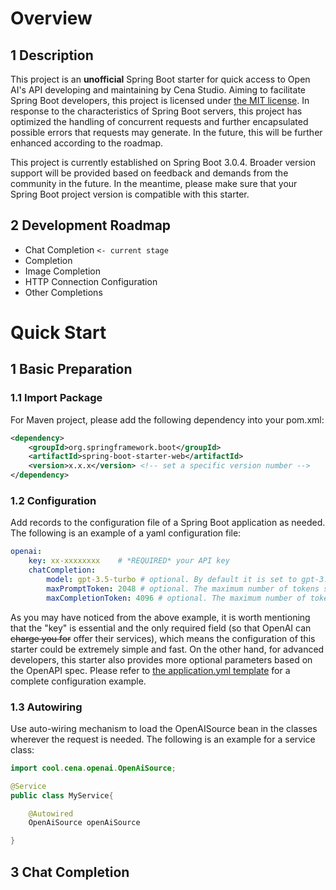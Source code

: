 # Overview
## 1 Description
This project is an **unofficial** Spring Boot starter for quick access to Open AI's API developing and maintaining by Cena Studio. Aiming to facilitate Spring Boot developers, this project is licensed under [the MIT license](https://github.com/Cena-Studio/openai-spring-boot-starter/blob/main/LICENSE). In response to the characteristics of Spring Boot servers, this project has optimized the handling of concurrent requests and further encapsulated possible errors that requests may generate. In the future, this will be further enhanced according to the roadmap.

This project is currently established on Spring Boot 3.0.4. Broader version support will be provided based on feedback and demands from the community in the future. In the meantime, please make sure that your Spring Boot project version is compatible with this starter.

## 2 Development Roadmap
- Chat Completion ```<- current stage```
- Completion
- Image Completion
- HTTP Connection Configuration
- Other Completions

# Quick Start
## 1 Basic Preparation
### 1.1 Import Package
For Maven project, please add the following dependency into your pom.xml:
```XML
<dependency>
	<groupId>org.springframework.boot</groupId>
	<artifactId>spring-boot-starter-web</artifactId>
	<version>x.x.x</version> <!-- set a specific version number -->
</dependency>
```
### 1.2 Configuration
Add records to the configuration file of a Spring Boot application as needed. The following is an example of a yaml configuration file:
```yaml
openai:
    key: xx-xxxxxxxx    # *REQUIRED* your API key
    chatCompletion:
        model: gpt-3.5-turbo # optional. By default it is set to gpt-3.5-turbo to ensure that you are qualified to establish an effective connection.
        maxPromptToken: 2048 # optional. The maximum number of tokens sourced from the preceding context that can be used for a request prompt.
        maxCompletionToken: 4096 # optional. The maximum number of tokens generated by ai as a response completion.
```
As you may have noticed from the above example, it is worth mentioning that the "key" is essential and the only required field (so that OpenAI can ~~charge you for~~ offer their services), which means the configuration of this starter could be extremely simple and fast. On the other hand, for advanced developers, this starter also provides more optional parameters based on the OpenAPI spec. Please refer to [the application.yml template](https://github.com/Cena-Studio/openai-spring-boot-starter/blob/main/application.yml) for a complete configuration example.
### 1.3 Autowiring
Use auto-wiring mechanism to load the OpenAISource bean in the classes wherever the request is needed. The following is an example for a service class:
```java
import cool.cena.openai.OpenAiSource;

@Service
public class MyService{

    @Autowired
    OpenAiSource openAiSource

}
```
## 3 Chat Completion


